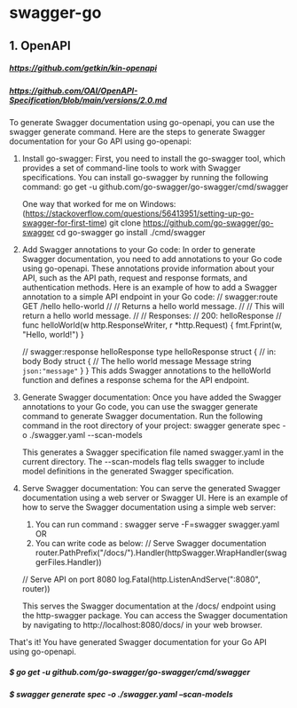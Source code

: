 # swagger-go

## 1. OpenAPI
#####  https://github.com/getkin/kin-openapi
#####  https://github.com/OAI/OpenAPI-Specification/blob/main/versions/2.0.md


To generate Swagger documentation using go-openapi, you can use the swagger generate command. Here are the steps to generate Swagger documentation for your Go API using go-openapi:

1. Install go-swagger: First, you need to install the go-swagger tool, which provides a set of command-line tools to work with Swagger specifications. You can install go-swagger by running the following command:
	go get -u github.com/go-swagger/go-swagger/cmd/swagger
	
	One way that worked for me on Windows: (https://stackoverflow.com/questions/56413951/setting-up-go-swagger-for-first-time)
		git clone https://github.com/go-swagger/go-swagger
		cd go-swagger
		go install ./cmd/swagger
	
2. Add Swagger annotations to your Go code: In order to generate Swagger documentation, you need to add annotations to your Go code using go-openapi. These annotations provide information about your API, such as the API path, request and response formats, and authentication methods. Here is an example of how to add a Swagger annotation to a simple API endpoint in your Go code:
	// swagger:route GET /hello hello-world
	//
	// Returns a hello world message.
	//
	// This will return a hello world message.
	//
	//     Responses:
	//       200: helloResponse
	//
	func helloWorld(w http.ResponseWriter, r *http.Request) {
		fmt.Fprint(w, "Hello, world!")
	}

	// swagger:response helloResponse
	type helloResponse struct {
		// in: body
		Body struct {
			// The hello world message
			Message string `json:"message"`
		}
	}
This adds Swagger annotations to the helloWorld function and defines a response schema for the API endpoint.

3. Generate Swagger documentation: Once you have added the Swagger annotations to your Go code, you can use the swagger generate command to generate Swagger documentation. Run the following command in the root directory of your project:
	swagger generate spec -o ./swagger.yaml --scan-models
	
	This generates a Swagger specification file named swagger.yaml in the current directory. The --scan-models flag tells swagger to include model definitions in the generated Swagger specification.

4. Serve Swagger documentation: You can serve the generated Swagger documentation using a web server or Swagger UI. Here is an example of how to serve the Swagger documentation using a simple web server:
	1. You can run command : swagger serve -F=swagger swagger.yaml
		OR
	2. You can write code as below:
	 // Serve Swagger documentation
    router.PathPrefix("/docs/").Handler(httpSwagger.WrapHandler(swaggerFiles.Handler))
	
	// Serve API on port 8080
    log.Fatal(http.ListenAndServe(":8080", router))
	
	This serves the Swagger documentation at the /docs/ endpoint using the http-swagger package. You can access the Swagger documentation by navigating to http://localhost:8080/docs/ in your web browser.

That's it! You have generated Swagger documentation for your Go API using go-openapi.



##### $ go get -u github.com/go-swagger/go-swagger/cmd/swagger
##### $ swagger generate spec -o ./swagger.yaml –scan-models
